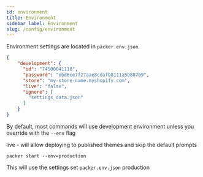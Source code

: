 ```yaml
---
id: environment
title: Environment
sidebar_label: Environment
slug: /config/environment
---
```


Environment settings are located in ``packer.env.json``.

```json
{
    "development": {
      "id": "74500041118",
      "password": "ebd6ce7f27aae8cdafb8111a5b887b9",
      "store": "my-store-name.myshopify.com",
      "live": "false",
      "ignore": [
        "settings_data.json"
      ]
    }
}

```

By default, most commands will use development environment unless you
override with the ``--env`` flag

live - will allow deploying to published themes and skip the default prompts

```
packer start --env=production
```
This will use the settings set `packer.env.json` production